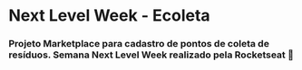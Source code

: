 # Next Level Week - Ecoleta

### Projeto Marketplace para cadastro de pontos de coleta de resíduos. Semana Next Level Week realizado pela Rocketseat 🚀

